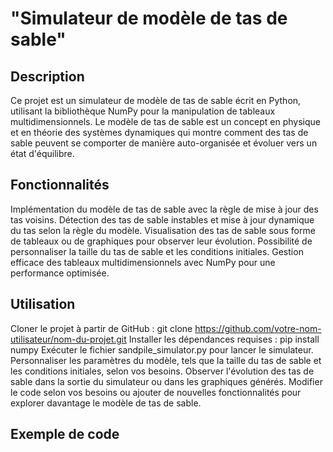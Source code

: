 

# "Simulateur de modèle de tas de sable"

## Description
Ce projet est un simulateur de modèle de tas de sable écrit en Python, utilisant la bibliothèque NumPy pour la manipulation de tableaux multidimensionnels. Le modèle de tas de sable est un concept en physique et en théorie des systèmes dynamiques qui montre comment des tas de sable peuvent se comporter de manière auto-organisée et évoluer vers un état d'équilibre.

## Fonctionnalités

Implémentation du modèle de tas de sable avec la règle de mise à jour des tas voisins.
Détection des tas de sable instables et mise à jour dynamique du tas selon la règle du modèle.
Visualisation des tas de sable sous forme de tableaux ou de graphiques pour observer leur évolution.
Possibilité de personnaliser la taille du tas de sable et les conditions initiales.
Gestion efficace des tableaux multidimensionnels avec NumPy pour une performance optimisée.

## Utilisation

Cloner le projet à partir de GitHub : git clone https://github.com/votre-nom-utilisateur/nom-du-projet.git
Installer les dépendances requises : pip install numpy
Exécuter le fichier sandpile_simulator.py pour lancer le simulateur.
Personnaliser les paramètres du modèle, tels que la taille du tas de sable et les conditions initiales, selon vos besoins.
Observer l'évolution des tas de sable dans la sortie du simulateur ou dans les graphiques générés.
Modifier le code selon vos besoins ou ajouter de nouvelles fonctionnalités pour explorer davantage le modèle de tas de sable.

## Exemple de code
